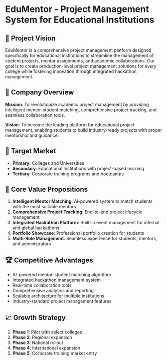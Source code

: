 # EduMentor - Project Management System for Educational Institutions

## 🎯 Project Vision
EduMentor is a comprehensive project management platform designed specifically for educational institutions to streamline the management of student projects, mentor assignments, and academic collaborations. Our goal is to create production-level project management solutions for every college while fostering innovation through integrated hackathon management.

## 🏢 Company Overview
**Mission**: To revolutionize academic project management by providing intelligent mentor-student matching, comprehensive project tracking, and seamless collaboration tools.

**Vision**: To become the leading platform for educational project management, enabling students to build industry-ready projects with proper mentorship and guidance.

## 🎯 Target Market
- **Primary**: Colleges and Universities
- **Secondary**: Educational Institutions with project-based learning
- **Tertiary**: Corporate training programs and bootcamps

## 🌟 Core Value Propositions
1. **Intelligent Mentor Matching**: AI-powered system to match students with the most suitable mentors
2. **Comprehensive Project Tracking**: End-to-end project lifecycle management
3. **Integrated Hackathon Platform**: Built-in event management for internal and global hackathons
4. **Portfolio Showcase**: Professional portfolio creation for students
5. **Multi-Role Management**: Seamless experience for students, mentors, and administrators

## 🏆 Competitive Advantages
- AI-powered mentor-student matching algorithm
- Integrated hackathon management system
- Real-time collaboration tools
- Comprehensive analytics and reporting
- Scalable architecture for multiple institutions
- Industry-standard project management features

## 📈 Growth Strategy
1. **Phase 1**: Pilot with select colleges
2. **Phase 2**: Regional expansion
3. **Phase 3**: National rollout
4. **Phase 4**: International expansion
5. **Phase 5**: Corporate training market entry